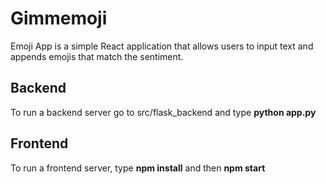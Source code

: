 # Gimmemoji

Emoji App is a simple React application that allows users to input text and appends emojis that match the sentiment.

## Backend

To run a backend server go to src/flask_backend and type **python app.py**

## Frontend

To run a frontend server, type **npm install** and then **npm start**
